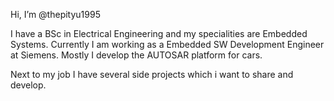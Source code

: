 Hi, I’m @thepityu1995

I have a BSc in Electrical Engineering and my specialities are Embedded Systems.
Currently I am working as a Embedded SW Development Engineer at Siemens.
Mostly I develop the AUTOSAR platform for cars.

Next to my job I have several side projects which i want to share and develop.

